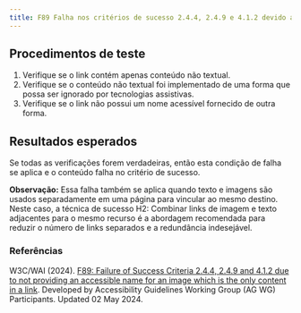 ```yaml
---
title: F89 Falha nos critérios de sucesso 2.4.4, 2.4.9 e 4.1.2 devido ao não fornecimento de um nome acessível para uma imagem que é o único conteúdo de um link
---
```


## Procedimentos de teste

1. Verifique se o link contém apenas conteúdo não textual.
2. Verifique se o conteúdo não textual foi implementado de uma forma que possa ser ignorado por tecnologias assistivas.
3. Verifique se o link não possui um nome acessível fornecido de outra forma.

## Resultados esperados
Se todas as verificações forem verdadeiras, então esta condição de falha se aplica e o conteúdo falha no critério de sucesso.


**Observação:** Essa falha também se aplica quando texto e imagens são usados ​​separadamente em uma página para vincular ao mesmo destino. Neste caso, a técnica de sucesso H2: Combinar links de imagem e texto adjacentes para o mesmo recurso é a abordagem recomendada para reduzir o número de links separados e a redundância indesejável.

### Referências

W3C/WAI (2024). [F89: Failure of Success Criteria 2.4.4, 2.4.9 and 4.1.2 due to not providing an accessible name for an image which is the only content in a link](https://www.w3.org/WAI/WCAG21/Techniques/failures/F89). Developed by Accessibility Guidelines Working Group (AG WG) Participants. Updated 02 May 2024.